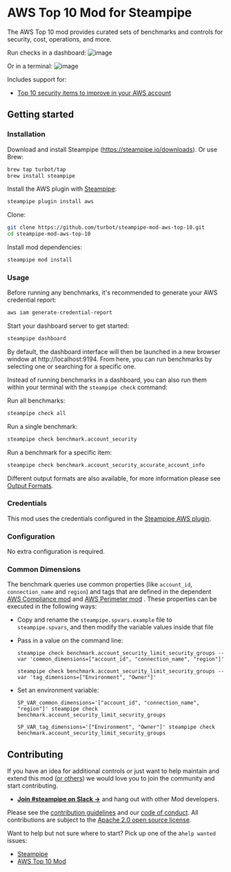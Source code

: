 # AWS Top 10 Mod for Steampipe

The AWS Top 10 mod provides curated sets of benchmarks and controls for security, cost, operations, and more.

Run checks in a dashboard:
![image](https://raw.githubusercontent.com/turbot/steampipe-mod-aws-top-10/main/docs/aws-top-10-dashboard-benchmark.png)

Or in a terminal:
![image](https://raw.githubusercontent.com/turbot/steampipe-mod-aws-top-10/main/docs/aws-top-10-terminal.png)

Includes support for:
- [Top 10 security items to improve in your AWS account](https://aws.amazon.com/blogs/security/top-10-security-items-to-improve-in-your-aws-account/)

## Getting started

### Installation

Download and install Steampipe (https://steampipe.io/downloads). Or use Brew:

```sh
brew tap turbot/tap
brew install steampipe
```

Install the AWS plugin with [Steampipe](https://steampipe.io):

```sh
steampipe plugin install aws
```

Clone:

```sh
git clone https://github.com/turbot/steampipe-mod-aws-top-10.git
cd steampipe-mod-aws-top-10
```

Install mod dependencies:

```sh
steampipe mod install
```

### Usage

Before running any benchmarks, it's recommended to generate your AWS credential report:

```sh
aws iam generate-credential-report
```

Start your dashboard server to get started:

```sh
steampipe dashboard
```

By default, the dashboard interface will then be launched in a new browser
window at http://localhost:9194. From here, you can run benchmarks by
selecting one or searching for a specific one.

Instead of running benchmarks in a dashboard, you can also run them within your
terminal with the `steampipe check` command:

Run all benchmarks:

```sh
steampipe check all
```

Run a single benchmark:

```sh
steampipe check benchmark.account_security
```

Run a benchmark for a specific item:

```sh
steampipe check benchmark.account_security_accurate_account_info
```

Different output formats are also available, for more information please see
[Output Formats](https://steampipe.io/docs/reference/cli/check#output-formats).

### Credentials

This mod uses the credentials configured in the [Steampipe AWS plugin](https://hub.steampipe.io/plugins/turbot/aws).

### Configuration

No extra configuration is required.

### Common Dimensions

The benchmark queries use common properties (like `account_id`, `connection_name` and `region`) and tags that are defined in the dependent [AWS Compliance mod](https://github.com/turbot/steampipe-mod-aws-compliance) and [AWS Perimeter mod](https://github.com/turbot/steampipe-mod-aws-perimeter) . These properties can be executed in the following ways:

- Copy and rename the `steampipe.spvars.example` file to `steampipe.spvars`, and then modify the variable values inside that file
- Pass in a value on the command line:

  ```shell
  steampipe check benchmark.account_security_limit_security_groups --var 'common_dimensions=["account_id", "connection_name", "region"]'
  ```

  ```shell
  steampipe check benchmark.account_security_limit_security_groups --var 'tag_dimensions=["Environment", "Owner"]'
  ```

- Set an environment variable:

  ```shell
  SP_VAR_common_dimensions='["account_id", "connection_name", "region"]' steampipe check benchmark.account_security_limit_security_groups
  ```

  ```shell
  SP_VAR_tag_dimensions='["Environment", "Owner"]' steampipe check benchmark.account_security_limit_security_groups
  ```

## Contributing

If you have an idea for additional controls or just want to help maintain and extend this mod ([or others](https://github.com/topics/steampipe-mod)) we would love you to join the community and start contributing.

- **[Join #steampipe on Slack →](https://turbot.com/community/join)** and hang out with other Mod developers.

Please see the [contribution guidelines](https://github.com/turbot/steampipe/blob/main/CONTRIBUTING.md) and our [code of conduct](https://github.com/turbot/steampipe/blob/main/CODE_OF_CONDUCT.md). All contributions are subject to the [Apache 2.0 open source license](https://github.com/turbot/steampipe-mod-aws-top-10/blob/main/LICENSE).

Want to help but not sure where to start? Pick up one of the a`help wanted` issues:

- [Steampipe](https://github.com/turbot/steampipe/labels/help%20wanted)
- [AWS Top 10 Mod](https://github.com/turbot/steampipe-mod-aws-top-10/labels/help%20wanted)
